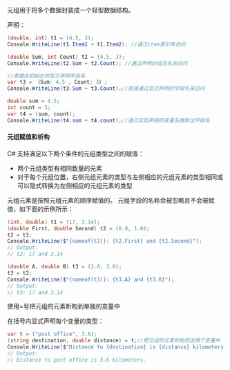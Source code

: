 元组用于将多个数据封装成一个轻型数据结构。

声明：

```c#
(double, int) t1 = (4.5, 3);
Console.WriteLine(t1.Item1 + t1.Item2); //通过item索引来访问

(double Sum, int Count) t2 = (4.5, 3);
Console.WriteLine(t2.Sum + t2.Count); //通过声明的成员名来访问

//直接在初始化时显示声明字段名
var t3 = （Sum: 4.5 , Count: 3）;
Console.WriteLine(t3.Sum + t3.Count);//直接通过显式声明的字段名来访问

double sum = 4.5;
int count = 3;
var t4 = (sum, count);
Console.WriteLine(t4.sum + t4.count);//通过实现声明的变量名推断出字段名
```

#### 元组赋值和析构

C# 支持满足以下两个条件的元组类型之间的赋值：

- 两个元组类型有相同数量的元素
- 对于每个元组位置，右侧元组元素的类型与左侧相应的元组元素的类型相同或可以隐式转换为左侧相应的元组元素的类型

元组元素是按照元组元素的顺序赋值的。 元组字段的名称会被忽略且不会被赋值，如下面的示例所示：

```c#
(int, double) t1 = (17, 3.14);
(double First, double Second) t2 = (0.0, 1.0);
t2 = t1;
Console.WriteLine($"{nameof(t2)}: {t2.First} and {t2.Second}");
// Output:
// t2: 17 and 3.14

(double A, double B) t3 = (2.0, 3.0);
t3 = t2;
Console.WriteLine($"{nameof(t3)}: {t3.A} and {t3.B}");
// Output:
// t3: 17 and 3.14
```

使用=号把元组的元素析构到单独的变量中

在括号内显式声明每个变量的类型：

```csharp
var t = ("post office", 3.6);
(string destination, double distance) = t;//把元组的元素析构到这俩个变量中
Console.WriteLine($"Distance to {destination} is {distance} kilometers.");
// Output:
// Distance to post office is 3.6 kilometers.
```